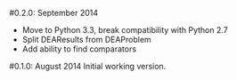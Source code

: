 #0.2.0: September 2014
 - Move to Python 3.3, break compatibility with Python 2.7
 - Split DEAResults from DEAProblem
 - Add ability to find comparators

#0.1.0: August 2014
Initial working version.
